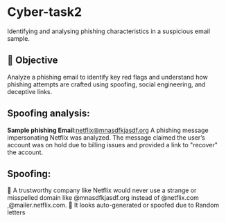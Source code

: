 # Cyber-task2
 Identifying and analysing  phishing characteristics in a suspicious email sample.
## 📌 Objective
Analyze a phishing email to identify key red flags and understand how phishing attempts are crafted using spoofing, social engineering, and deceptive links.
## Spoofing analysis:
  **Sample phishing Email**:netflix@mnasdfkjasdf.org
  A phishing message impersonating Netflix was analyzed. The message claimed the user’s account was on hold due to billing issues and provided a link to "recover" the account.
  ## Spoofing:
  🔴  A trustworthy company like Netflix would never use a strange or misspelled domain like @mnasdfkjasdf.org instead of @netflix.com ,@mailer.netflix.com.
  🔴  It looks auto-generated or spoofed due to Random letters
